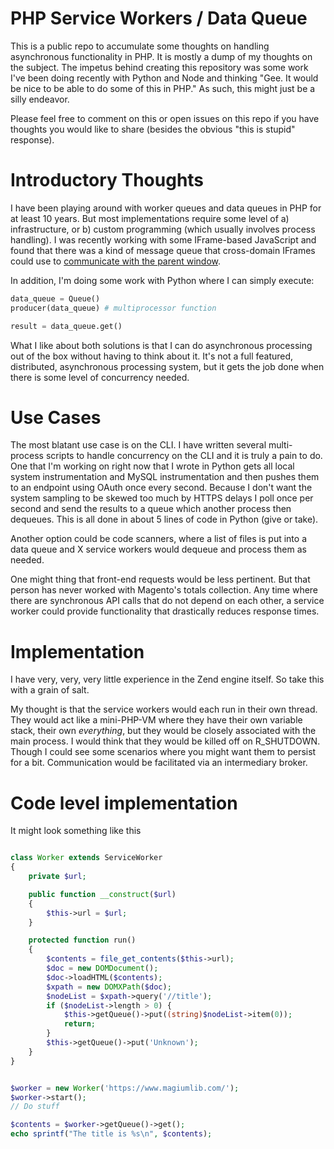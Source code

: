 # PHP Service Workers / Data Queue

This is a public repo to accumulate some thoughts on handling asynchronous functionality in PHP.  It is mostly a dump of my thoughts on the subject.  The impetus behind creating this repository was some work I've been doing recently with Python and Node and thinking "Gee.  It would be nice to be able to do some of this in PHP." As such, this might just be a silly endeavor.

Please feel free to comment on this or open issues on this repo if you have thoughts you would like to share (besides the obvious "this is stupid" response).

# Introductory Thoughts

I have been playing around with worker queues and data queues in PHP for at least 10 years.   But most implementations require some level of a) infrastructure, or b) custom programming (which usually involves process handling).  I was recently working with some IFrame-based JavaScript and found that there was a kind of message queue that cross-domain IFrames could use to [communicate with the parent window](https://developer.mozilla.org/en-US/docs/Web/API/Window/postMessage).

In addition, I'm doing some work with Python where I can simply execute:

```python
data_queue = Queue()
producer(data_queue) # multiprocessor function

result = data_queue.get()
```

What I like about both solutions is that I can do asynchronous processing out of the box without having to think about it.  It's not a full featured, distributed, asynchronous processing system, but it gets the job done when there is some level of concurrency needed. 

# Use Cases

The most blatant use case is on the CLI.  I have written several multi-process scripts to handle concurrency on the CLI and it is truly a pain to do.  One that I'm working on right now that I wrote in Python gets all local system instrumentation and MySQL instrumentation and then pushes them to an endpoint using OAuth once every second.  Because I don't want the system sampling to be skewed too much by HTTPS delays I poll once per second and send the results to a queue which another process then dequeues.  This is all done in about 5 lines of code in Python (give or take).

Another option could be code scanners, where a list of files is put into a data queue and X service workers would dequeue and process them as needed.

One might thing that front-end requests would be less pertinent.  But that person has never worked with Magento's totals collection.  Any time where there are synchronous API calls that do not depend on each other, a service worker could provide functionality that drastically reduces response times.

# Implementation

I have very, very, very little experience in the Zend engine itself.  So take this with a grain of salt.

My thought is that the service workers would each run in their own thread.  They would act like a mini-PHP-VM where they have their own variable stack, their own *everything*, but they would be closely associated with the main process.  I would think that they would be killed off on R_SHUTDOWN.  Though I could see some scenarios where you might want them to persist for a bit.  Communication would be facilitated via an intermediary broker.

# Code level implementation

It might look something like this

```php

class Worker extends ServiceWorker
{
    private $url;

    public function __construct($url)
    {
        $this->url = $url;
    }

    protected function run()
    {
        $contents = file_get_contents($this->url);
        $doc = new DOMDocument();
        $doc->loadHTML($contents);
        $xpath = new DOMXPath($doc);
        $nodeList = $xpath->query('//title');
        if ($nodeList->length > 0) {
            $this->getQueue()->put((string)$nodeList->item(0));
            return;
        }
        $this->getQueue()->put('Unknown');
    }
}


$worker = new Worker('https://www.magiumlib.com/');
$worker->start();
// Do stuff

$contents = $worker->getQueue()->get();
echo sprintf("The title is %s\n", $contents);
```



